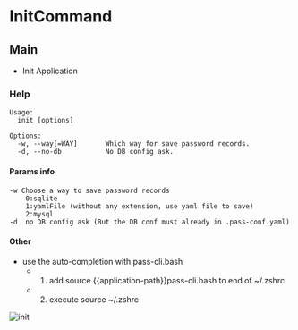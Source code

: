 # InitCommand

## Main

- Init Application

### Help

```
Usage:
  init [options]

Options:
  -w, --way[=WAY]       Which way for save password records.
  -d, --no-db           No DB config ask.
```
#### Params info

```
-w Choose a way to save password records
	0:sqlite 
	1:yamlFile (without any extension, use yaml file to save)
	2:mysql
-d  no DB config ask (But the DB conf must already in .pass-conf.yaml)
```

#### Other
+ use the auto-completion with pass-cli.bash
  + 1. add source {{application-path}}pass-cli.bash to end of ~/.zshrc
  + 2. execute source ~/.zshrc

![init](http://assest.dowte.com/imgs/pass-cli/init.jpg)





